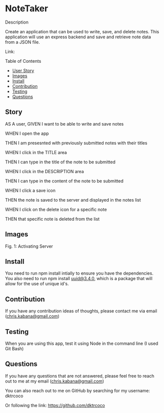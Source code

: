 # NoteTaker

Description

Create an application that can be used to write, save, and delete notes. This application will use an express backend and save and retrieve note data from a JSON file.

Link:

Table of Contents
* [User Story](#story)
* [Images](#images)
* [Install](#install)
* [Contribution](#contribution)
* [Testing](#testing)
* [Questions](#questions)

## Story

AS A user, GIVEN I want to be able to write and save notes

WHEN I open the app

THEN I am presesnted with previously submitted notes with their titles

WHEN I click in the TITLE area

THEN I can type in the title of the note to be submitted

WHEN I click in the DESCRIPTION area

THEN I can type in the content of the note to be submitted

WHEN I click a save icon

THEN the note is saved to the server and displayed in the notes list

WHEN I click on the delete icon for a specific note

THEN that specific note is deleted from the list

## Images

Fig. 1: Activating Server

## Install

You need to run npm install intially to ensure you have the dependencies. You also need to run npm install uuid@3.4.0, which is a package that will allow for the use of unique id's.

## Contribution

If you have any contribution ideas of thoughts, please contact me via email (chris.kabana@gmail.com)

## Testing

When you are using this app, test it using Node in the command line (I used Git Bash)

## Questions

If you have any questions that are not answered, please feel free to reach out to me at my email (chris.kabana@gmail.com)

You can also reach out to me on GitHub by searching for my username: dktrcoco

Or following the link: https://github.com/dktrcoco
